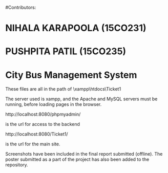 #Contributors: 
#	       NIHALA KARAPOOLA (15CO231)
#	       PUSHPITA PATIL (15CO235)

# City Bus Management System

These files are all in the path of \xampp\htdocs\Ticket1

The server used is xampp, and the Apache and MySQL servers must be running, before loading pages in the browser.


http://localhost:8080/phpmyadmin/

is the url for access to the backend


http://localhost:8080/Ticket1/

is the url for the main site.


Screenshots have been included in the final report submitted (offline).
The poster submitted as a part of the project has also been added to the repository.
